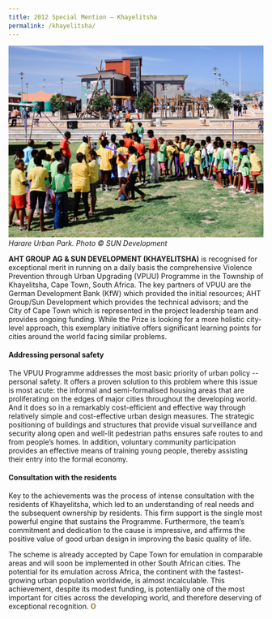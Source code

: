 ```yaml
---
title: 2012 Special Mention — Khayelitsha
permalink: /khayelitsha/
---
```


![Khayelitsha](/images/special-mentions/khayelitsha.jpg)*Harare Urban Park. Photo © SUN Development*

**AHT GROUP AG & SUN DEVELOPMENT (KHAYELITSHA)** is recognised for exceptional merit in running on a daily basis the comprehensive Violence Prevention through Urban Upgrading (VPUU) Programme in the Township of Khayelitsha, Cape Town, South Africa. The key partners of VPUU are the German Development Bank (KfW) which provided the initial resources; AHT Group/Sun Development which provides the technical advisors; and the City of Cape Town which is represented in the project leadership team and provides ongoing funding. While the Prize is looking for a more holistic city-level approach, this exemplary initiative offers significant learning points for cities around the world facing similar problems.

#### **Addressing personal safety**

The VPUU Programme addresses the most basic priority of urban policy -- personal safety. It offers a proven solution to this problem where this issue is most acute: the informal and semi-formalised housing areas that are proliferating on the edges of major cities throughout the developing world. And it does so in a remarkably cost-efficient and effective way through relatively simple and cost-effective urban design measures. The strategic positioning of buildings and structures that provide visual surveillance and security along open and well-lit pedestrian paths ensures safe routes to and from people’s homes. In addition, voluntary community participation provides an effective means of training young people, thereby assisting their entry into the formal economy.

#### **Consultation with the residents**

Key to the achievements was the process of intense consultation with the residents of Khayelitsha, which led to an understanding of real needs and the subsequent ownership by residents. This firm support is the single most powerful engine that sustains the Programme. Furthermore, the team’s commitment and dedication to the cause is impressive, and affirms the positive value of good urban design in improving the basic quality of life.

The scheme is already accepted by Cape Town for emulation in comparable areas and will soon be implemented in other South African cities. The potential for its emulation across Africa, the continent with the fastest-growing urban population worldwide, is almost incalculable. This achievement, despite its modest funding, is potentially one of the most important for cities across the developing world, and therefore deserving of exceptional recognition. **<font color="#967942">O</font>**
